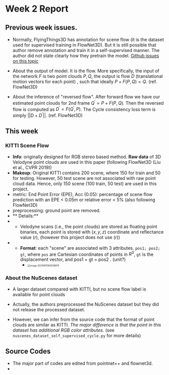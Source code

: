 # Week 2 Report


## Previous week issues.

- Normally, FlyingThings3D has annotation for scene flow (it is the dataset used for supervised training in FlowNet3D). But it is still possible that author remove annotation and train it in a self-supervised manner. The author did not state clearly how they pretrain the model. [Github issues on this topic](https://github.com/HimangiM/Just-Go-with-the-Flow-Self-Supervised-Scene-Flow-Estimation/issues/11)
- About the output of model. It is the flow. More specifically, the input of the network $F$ is two point clouds $P,Q$, the output is flow $D$ (translational motion vectors for each point) , such that ideally $P+F(P,Q)=Q$. (ref. FlowNet3D)

- About the inference of "reversed flow". After forward flow we have our estimated point clouds for 2nd frame $Q^\prime{}=P+F(P,Q)$. Then the reversed flow is computed as $D^\prime = F(Q^\prime{},P)$. The Cycle consistency loss term is simply $||D+D^\prime ||$. (ref. FlowNet3D)

## This week

###  KITTI Scene Flow

- **Info**: originally designed for RGB stereo based method. **Raw data** of 3D Velodyne point clouds  are used in this paper (following FlowNet3D (Liu et al., CVPR 2019))
- **Makeup**: Original KITTI contains 200 scene, where 150 for train and 50 for testing. However, 50 test scene are not associated with raw point cloud data. Hence, only 150 scene (100 train, 50 test) are used in this project.
- metric: End Point Error (EPE), Acc (0.05): percentage
of scene flow prediction with an EPE < 0.05m or
relative error < 5% (also following FlowNet3D)
- preprocessing: ground point are removed.
- ** Details:**
- - Velodyne scans (i.e., the point clouds) are stored as floating point binaries, each point is stored with $(x, y, z)$ coordinate and reflectance value $(r)$, (however this project does not use $(r)$)
- - **Format**: each "scene" are associated with 3 attributes. `pos1; pos2; gt`, where `pos` are Cartesian coordinates of points in $R^3$, `gt` is the displacement vector, and pos1 + gt = pos2 . (unit?)
    - <img src="C:\Users\11385\AppData\Roaming\Typora\typora-user-images\image-20210615163526975.png" alt="image-20210615163526975" style="zoom: 50%;" />

### About the NuScenes dataset

- A larger dataset compared with KITTI, but no scene flow label is available for point clouds

- Actually, the authors preprocessed the NuScenes dataset but they did not release the processed dataset. 

- However, we can infer from the source code that the format of point clouds are similar as KITTI. *The major difference is that the point in this dataset has additional RGB color attributes.* (see `nuscenes_dataset_self_supervised_cycle.py` for more details)

## Source Codes

- The major part of codes are edited from pointnet++ and flownet3d.
- 

